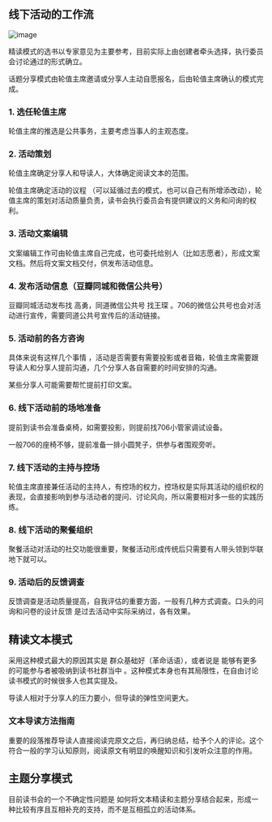 ## 线下活动的工作流

![image](https://github.com/gaoyong/jurisprudence-tongdao/blob/master/images/workstream.jpg)

精读模式的选书以专家意见为主要参考，目前实际上由创建者牵头选择，执行委员会讨论通过的形式确立。

话题分享模式由轮值主席邀请或分享人主动自愿报名，后由轮值主席确认的模式完成。

### 1. 选任轮值主席

轮值主席的推选是公共事务，主要考虑当事人的主观态度。

### 2. 活动策划

轮值主席确定分享人和导读人，大体确定阅读文本的范围。

轮值主席确定活动的议程 （可以延循过去的模式，也可以自己有所增添改动），轮值主席的策划对活动质量负责，读书会执行委员会有提供建议的义务和问询的权利。

### 3. 活动文案编辑

文案编辑工作可由轮值主席自己完成，也可委托给别人（比如志愿者），形成文案文档。然后将文案文档交付，供发布活动信息。

### 4. 发布活动信息（豆瓣同城和微信公共号）

豆瓣同城活动发布找 高勇，同道微信公共号 找王琛 。706的微信公共号也会对活动进行宣传，需要同道公共号宣传后的活动链接。 

### 5. 活动前的各方咨询

具体来说有这样几个事情 ，活动是否需要有需要投影或者音箱，轮值主席需要跟导读人和分享人提前沟通，几个分享人各自需要的时间安排的沟通。

某些分享人可能需要帮忙提前打印文案。

### 6. 线下活动前的场地准备

提前到读书会准备桌椅，如需要投影，则提前找706小管家调试设备。

一般706的座椅不够，提前准备一排小圆凳子，供参与者围观旁听。

### 7. 线下活动的主持与控场

轮值主席直接兼任活动的主持人，有控场的权力，控场权是实际其活动的组织权的表现，会直接影响到参与活动者的提问、讨论风向，所以需要相对多一些的实践历练。

### 8. 线下活动的聚餐组织

聚餐活动对活动的社交功能很重要，聚餐活动形成传统后只需要有人带头领到华联地下就可以。

### 9. 活动后的反馈调查

反馈调查是活动质量提高，自我评估的重要方面，一般有几种方式调查。口头的问询和问卷的设计反馈 是过去活动中实际采纳过，各有效果。

## 精读文本模式

采用这种模式最大的原因其实是 群众基础好（革命话语），或者说是 能够有更多的可能参与者被吸纳到读书社群当中 。这种模式本身也有其局限性，在自由讨论读书模式的时候很多人也其实提及。

导读人相对于分享人的压力要小，但导读的弹性空间更大。

### 文本导读方法指南

重要的段落推荐导读人直接阅读完原文之后，再归纳总结，给予个人的评论。这个符合一般的学习认知原则，阅读原文有明显的唤醒知识和引发听众注意的作用。

## 主题分享模式

目前读书会的一个不确定性问题是 如何将文本精读和主题分享结合起来，形成一种比较有序且互相补充的支持，而不是互相孤立的活动体系。

